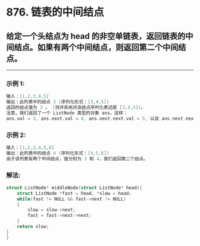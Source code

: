 # **876. 链表的中间结点**

## 给定一个头结点为 head 的非空单链表，返回链表的中间结点。如果有两个中间结点，则返回第二个中间结点。
---

### **示例 1:**
  
```c
输入：[1,2,3,4,5]
输出：此列表中的结点 3 (序列化形式：[3,4,5])
返回的结点值为 3 。 (测评系统对该结点序列化表述是 [3,4,5])。
注意，我们返回了一个 ListNode 类型的对象 ans，这样：
ans.val = 3, ans.next.val = 4, ans.next.next.val = 5, 以及 ans.next.next.next = NULL.

```

### **示例 2:**
```c
输入：[1,2,3,4,5,6]
输出：此列表中的结点 4 (序列化形式：[4,5,6])
由于该列表有两个中间结点，值分别为 3 和 4，我们返回第二个结点。
```

### **解法:**

```C
struct ListNode* middleNode(struct ListNode* head){
    struct ListNode *fast = head, *slow = head;
    while(fast != NULL && fast->next != NULL)
    {
        slow = slow->next;
        fast = fast->next->next;
    }
    return slow;
}
}
```